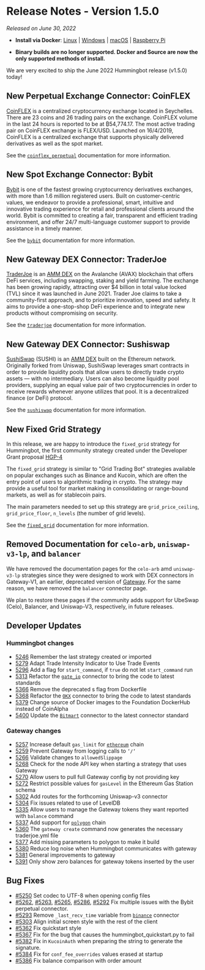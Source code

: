 # Release Notes - Version 1.5.0

*Released on June 30, 2022*

- **Install via Docker**: [Linux](/installation/docker/#linuxubuntu) | [Windows](/installation/docker/#windows) | [macOS](/installation/docker/#macos) | [Raspberry Pi](/installation/raspberry-pi/#install-via-docker)

- **Binary builds are no longer supported. Docker and Source are now the only supported methods of install.**


We are very excited to ship the June 2022 Hummingbot release (v1.5.0) today!

## New Perpetual Exchange Connector: CoinFLEX

[CoinFLEX](https://coinflex.com/home) is a centralized cryptocurrency exchange located in Seychelles. There are 23 coins and 26 trading pairs on the exchange. CoinFLEX volume in the last 24 hours is reported to be at ₿54,774.17. The most active trading pair on CoinFLEX exchange is FLEX/USD. Launched on 16/4/2019, CoinFLEX is a centralized exchange that supports physically delivered derivatives as well as the spot market.

See the [`coinflex_perpetual`](/exchanges/coinflex-perpetual/) documentation for more information.

## New Spot Exchange Connector: Bybit 

[Bybit](https://www.bybit.com/) is one of the fastest growing cryptocurrency derivatives exchanges, with more than 1.6 million registered users. Built on customer-centric values, we endeavor to provide a professional, smart, intuitive and innovative trading experience for retail and professional clients around the world. Bybit is committed to creating a fair, transparent and efficient trading environment, and offer 24/7 multi-language customer support to provide assistance in a timely manner.

See the [`bybit`](/exchanges/bybit/) documentation for more information.

## New Gateway DEX Connector: TraderJoe

[TraderJoe](https://traderjoexyz.com/) is an [AMM DEX](/gateway/exchanges/amm) on the Avalanche (AVAX) blockchain that offers DeFi services, including swapping, staking and yield farming. The exchange has been growing rapidly, attracting over $4 billion in total value locked (TVL) since it was launched in June 2021. Trader Joe claims to take a community-first approach, and to prioritize innovation, speed and safety. It aims to provide a one-stop-shop DeFi experience and to integrate new products without compromising on security.

See the [`traderjoe`](/gateway/exchanges/tradejoe/) documentation for more information.

## New Gateway DEX Connector: Sushiswap

[SushiSwap](https://app.sushi.com/swap) (SUSHI) is an [AMM DEX](/gateway/exchanges/amm) built on the Ethereum network. Originally forked from Uniswap, SushiSwap leverages smart contracts in order to provide liquidity pools that allow users to directly trade crypto assets — with no intermediary. Users can also become liquidity pool providers, supplying an equal value pair of two cryptocurrencies in order to receive rewards whenever anyone utilizes that pool. It is a decentralized finance (or DeFi) protocol.

See the [`sushiswap`](/exchanges/sushiswap/) documentation for more information.

## New Fixed Grid Strategy

In this release, we are happy to introduce the `fixed_grid` strategy for Hummingbot,  the first community strategy created under the Developer Grant proposal [HGP-4](https://snapshot.org/#/hbot.eth/proposal/0xd0c5b54badfd631d7433da0f76795a9dc0d82fc66596d547cda2f3537f903e3f)

The `fixed_grid` strategy is similar to "Grid Trading Bot" strategies available on popular exchanges such as Binance and Kucoin, which are often the entry point of users to algorithmic trading in crypto. The strategy may provide a useful tool for market making in consolidating or range-bound markets, as well as for stablecoin pairs. 

The main parameters needed to set up this strategy are `grid_price_ceiling`, `grid_price_floor`, `n_levels` (the number of grid levels).

See the [`fixed_grid`](/strategies/fixed-grid) documentation for more information.

## Removed Documentation for `celo-arb`, `uniswap-v3-lp`, and `balancer`

We have removed the documentation pages for the `celo-arb` amd `uniswap-v3-lp` strategies since they were designed to work with DEX connectors in Gateway-V1, an earlier, deprecated version of [Gateway](/gateway). For the same reason, we have removed the `balancer` connector page.

We plan to restore these pages if the community adds support for UbeSwap (Celo), Balancer, and Uniswap-V3, respectively, in future releases.

## Developer Updates

### Hummingbot changes

- [5246](https://github.com/hummingbot/hummingbot/pull/5246) Remember the last strategy created or imported
- [5279](https://github.com/hummingbot/hummingbot/pull/5279) Adapt Trade Intensity Indicator to Use Trade Events
- [5296](https://github.com/hummingbot/hummingbot/pull/5296) Add a flag for `start_command`, if `true` do not let `start_command` run
- [5313](https://github.com/hummingbot/hummingbot/pull/5313) Refactor the [`gate_io`](/exchanges/gate-io/) connector to bring the code to latest standards
- [5366](https://github.com/hummingbot/hummingbot/pull/5366) Remove the deprecated s flag from Dockerfile
- [5368](https://github.com/hummingbot/hummingbot/pull/5368) Refactor the [`OKX`](exchanges/okx/) connector to bring the code to latest standards
- [5379](https://github.com/hummingbot/hummingbot/pull/5379) Change source of Docker images to the Foundation DockerHub instead of CoinAlpha
- [5400](https://github.com/hummingbot/hummingbot/pull/5400) Update the [`Bitmart`](exchanges/bitmart/) connector to the latest connector standard

### Gateway changes

- [5257](https://github.com/hummingbot/hummingbot/pull/5257) Increase default `gas_limit` for [`ethereum`](/gateway/chains/ethereum) chain
- [5259](https://github.com/hummingbot/hummingbot/pull/5259) Prevent Gateway from logging calls to `‘/‘`
- [5266](https://github.com/hummingbot/hummingbot/pull/5266) Validate changes to `allowedSlippage`
- [5268](https://github.com/hummingbot/hummingbot/pull/5268) Check for the node API key when starting a strategy that uses Gateway	
- [5270](https://github.com/hummingbot/hummingbot/pull/5270) Allow users to pull full Gateway config by not providing key
- [5272](https://github.com/hummingbot/hummingbot/pull/5272) Restrict possible values for `gasLevel` in the Ethereum Gas Station schema	
- [5302](https://github.com/hummingbot/hummingbot/pull/5302) Add routes for the forthcoming Uniswap-v3 connector
- [5304](https://github.com/hummingbot/hummingbot/pull/5304) Fix issues related to use of LevelDB
- [5335](https://github.com/hummingbot/hummingbot/pull/5335) Allow users to manage the Gateway tokens they want reported with `balance` command	
- [5337](https://github.com/hummingbot/hummingbot/pull/5337) Add support for [`polygon`](https://github.com/hummingbot/hummingbot/tree/master/gateway/src/chains/polygon) chain
- [5360](https://github.com/hummingbot/hummingbot/pull/5360) The `gateway create` command now generates the necessary traderjoe.yml file 
- [5377](https://github.com/hummingbot/hummingbot/pull/5377) Add missing parameters to polygon to make it build
- [5380](https://github.com/hummingbot/hummingbot/pull/5380) Reduce log noise when Hummingbot communicates with gateway 
- [5381](https://github.com/hummingbot/hummingbot/pull/5381) General improvements to gateway 
- [5391](https://github.com/hummingbot/hummingbot/pull/5391) Only show zero balances for gateway tokens inserted by the user

## Bug Fixes

- [#5250](https://github.com/hummingbot/hummingbot/issues/5250) Set codec to UTF-8 when opening config files
- [#5262](https://github.com/hummingbot/hummingbot/pull/5262), [#5263](https://github.com/hummingbot/hummingbot/pull/5263), [#5265](https://github.com/hummingbot/hummingbot/pull/5265), [#5286](https://github.com/hummingbot/hummingbot/pull/5262), [#5292](https://github.com/hummingbot/hummingbot/pull/5292) Fix multiple issues with the Bybit perpetual connector.
- [#5293](https://github.com/hummingbot/hummingbot/issues/5293) Remove `_last_recv_time` variable from [`binance`](/exchanges/binance) connector
- [#5303](https://github.com/hummingbot/hummingbot/issues/5303) Align initial screen style with the rest of the client
- [#5362](https://github.com/hummingbot/hummingbot/pull/5362) Fix quickstart style
- [#5367](https://github.com/hummingbot/hummingbot/pull/5367) Fix for the bug that causes the hummingbot_quickstart.py to fail
- [#5382](https://github.com/hummingbot/hummingbot/pull/5382) Fix in `KucoinAuth` when preparing the string to generate the signature.
- [#5384](https://github.com/hummingbot/hummingbot/pull/5384) Fix for `conf_fee_overrides` values erased at startup
- [#5386](https://github.com/hummingbot/hummingbot/pull/5386) Fix balance comparison with order amount

